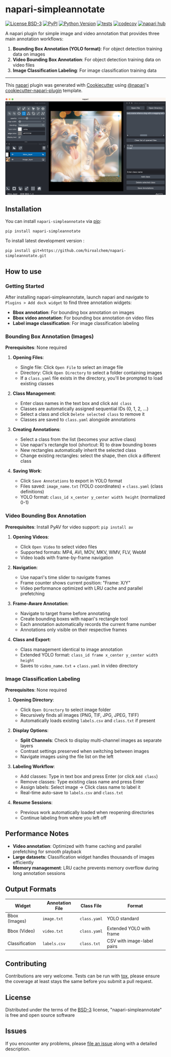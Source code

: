 # napari-simpleannotate

[![License BSD-3](https://img.shields.io/pypi/l/napari-simpleannotate.svg?color=green)](https://github.com/hiroalchem/napari-simpleannotate/raw/main/LICENSE)
[![PyPI](https://img.shields.io/pypi/v/napari-simpleannotate.svg?color=green)](https://pypi.org/project/napari-simpleannotate)
[![Python Version](https://img.shields.io/pypi/pyversions/napari-simpleannotate.svg?color=green)](https://python.org)
[![tests](https://github.com/hiroalchem/napari-simpleannotate/workflows/tests/badge.svg)](https://github.com/hiroalchem/napari-simpleannotate/actions)
[![codecov](https://codecov.io/gh/hiroalchem/napari-simpleannotate/branch/main/graph/badge.svg)](https://codecov.io/gh/hiroalchem/napari-simpleannotate)
[![napari hub](https://img.shields.io/endpoint?url=https://api.napari-hub.org/shields/napari-simpleannotate)](https://napari-hub.org/plugins/napari-simpleannotate)

A napari plugin for simple image and video annotation that provides three main annotation workflows:

1. **Bounding Box Annotation (YOLO format)**: For object detection training data on images
2. **Video Bounding Box Annotation**: For object detection training data on video files
3. **Image Classification Labeling**: For image classification training data

----------------------------------

This [napari] plugin was generated with [Cookiecutter] using [@napari]'s [cookiecutter-napari-plugin] template.

<!--
Don't miss the full getting started guide to set up your new package:
https://github.com/napari/cookiecutter-napari-plugin#getting-started

and review the napari docs for plugin developers:
https://napari.org/stable/plugins/index.html
-->

![overview](https://github.com/hiroalchem/napari-simpleannotate/raw/main/images/dog_and_cat.jpg)


## Installation

You can install `napari-simpleannotate` via [pip]:

    pip install napari-simpleannotate



To install latest development version :

    pip install git+https://github.com/hiroalchem/napari-simpleannotate.git


## How to use

### Getting Started

After installing napari-simpleannotate, launch napari and navigate to `Plugins > Add dock widget` to find three annotation widgets:

- **Bbox annotation**: For bounding box annotation on images
- **Bbox video annotation**: For bounding box annotation on video files  
- **Label image classification**: For image classification labeling

### Bounding Box Annotation (Images)

**Prerequisites**: None required

1. **Opening Files**:
   - Single file: Click `Open File` to select an image file
   - Directory: Click `Open Directory` to select a folder containing images
   - If a `class.yaml` file exists in the directory, you'll be prompted to load existing classes

2. **Class Management**:
   - Enter class names in the text box and click `Add class`
   - Classes are automatically assigned sequential IDs (0, 1, 2, ...)
   - Select a class and click `Delete selected class` to remove it
   - Classes are saved to `class.yaml` alongside annotations

3. **Creating Annotations**:
   - Select a class from the list (becomes your active class)
   - Use napari's rectangle tool (shortcut: R) to draw bounding boxes
   - New rectangles automatically inherit the selected class
   - Change existing rectangles: select the shape, then click a different class

4. **Saving Work**:
   - Click `Save Annotations` to export in YOLO format
   - Files saved: `image_name.txt` (YOLO coordinates) + `class.yaml` (class definitions)
   - YOLO format: `class_id x_center y_center width height` (normalized 0-1)

### Video Bounding Box Annotation

**Prerequisites**: Install PyAV for video support: `pip install av`

1. **Opening Videos**:
   - Click `Open Video` to select video files
   - Supported formats: MP4, AVI, MOV, MKV, WMV, FLV, WebM
   - Video loads with frame-by-frame navigation

2. **Navigation**:
   - Use napari's time slider to navigate frames
   - Frame counter shows current position: "Frame: X/Y"
   - Video performance optimized with LRU cache and parallel prefetching

3. **Frame-Aware Annotation**:
   - Navigate to target frame before annotating
   - Create bounding boxes with napari's rectangle tool
   - Each annotation automatically records the current frame number
   - Annotations only visible on their respective frames

4. **Class and Export**:
   - Class management identical to image annotation
   - Extended YOLO format: `class_id frame x_center y_center width height`
   - Saves to `video_name.txt` + `class.yaml` in video directory

### Image Classification Labeling

**Prerequisites**: None required

1. **Opening Directory**:
   - Click `Open Directory` to select image folder
   - Recursively finds all images (PNG, TIF, JPG, JPEG, TIFF)
   - Automatically loads existing `labels.csv` and `class.txt` if present

2. **Display Options**:
   - **Split Channels**: Check to display multi-channel images as separate layers
   - Contrast settings preserved when switching between images
   - Navigate images using the file list on the left

3. **Labeling Workflow**:
   - Add classes: Type in text box and press Enter (or click `Add class`)
   - Remove classes: Type existing class name and press Enter
   - Assign labels: Select image → Click class name to label it
   - Real-time auto-save to `labels.csv` and `class.txt`

4. **Resume Sessions**:
   - Previous work automatically loaded when reopening directories
   - Continue labeling from where you left off

## Performance Notes

- **Video annotation**: Optimized with frame caching and parallel prefetching for smooth playback
- **Large datasets**: Classification widget handles thousands of images efficiently  
- **Memory management**: LRU cache prevents memory overflow during long annotation sessions

## Output Formats

| Widget | Annotation File | Class File | Format |
|--------|----------------|------------|---------|
| Bbox (Images) | `image.txt` | `class.yaml` | YOLO standard |
| Bbox (Video) | `video.txt` | `class.yaml` | Extended YOLO with frame |
| Classification | `labels.csv` | `class.txt` | CSV with image-label pairs |


## Contributing

Contributions are very welcome. Tests can be run with [tox], please ensure
the coverage at least stays the same before you submit a pull request.

## License

Distributed under the terms of the [BSD-3] license,
"napari-simpleannotate" is free and open source software

## Issues

If you encounter any problems, please [file an issue] along with a detailed description.

[napari]: https://github.com/napari/napari
[Cookiecutter]: https://github.com/audreyr/cookiecutter
[@napari]: https://github.com/napari
[MIT]: http://opensource.org/licenses/MIT
[BSD-3]: http://opensource.org/licenses/BSD-3-Clause
[GNU GPL v3.0]: http://www.gnu.org/licenses/gpl-3.0.txt
[GNU LGPL v3.0]: http://www.gnu.org/licenses/lgpl-3.0.txt
[Apache Software License 2.0]: http://www.apache.org/licenses/LICENSE-2.0
[Mozilla Public License 2.0]: https://www.mozilla.org/media/MPL/2.0/index.txt
[cookiecutter-napari-plugin]: https://github.com/napari/cookiecutter-napari-plugin

[file an issue]: https://github.com/hiroalchem/napari-simpleannotate/issues

[napari]: https://github.com/napari/napari
[tox]: https://tox.readthedocs.io/en/latest/
[pip]: https://pypi.org/project/pip/
[PyPI]: https://pypi.org/
